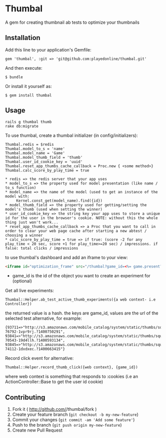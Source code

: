 # Thumbal

A gem for creating thumbnail ab tests to optimize your thumbnails

## Installation

Add this line to your application's Gemfile:

    gem 'thumbal', :git => 'git@github.com:playedonline/thumbal.git'

And then execute:

    $ bundle

Or install it yourself as:

    $ gem install thumbal

## Usage

    rails g thumbal thumb
    rake db:migrate

To use thumbal, create a thumbal initializer (in config/initializers):

    Thumbal.redis = $redis
    Thumbal.model_to_s = 'name'
    Thumbal.model_name = 'Game'
    Thumbal.model_thumb_field = 'thumb'
    Thumbal.user_id_cookie_key = 'uuid'
    Thumbal.reset_app_thumbs_cache_callback = Proc.new { <some method>}
    Thumbal.calc_score_by_play_time = true
    
    * redis => the redis server that your app uses
    * model_to_s => the property used for model presentation (like name / to_s function)
    * model_name => the name of the model (used to get an instance of the model with:
         Kernel.const_get(model_name).find({id})
    * model_thumb_field => the property used for getting/setting the model's thumb (used when setting the winner)
    * user_id_cookie_key => the string key your app uses to store a unique id for the user in the browser's cookie. NOTE: without this the whole thing just won't work...
    * reset_app_thumbs_cache_callback => a Proc that you want to call in order to clear your web page cache after starting a new abtest / choosing a winner
    * calc_score_by_play_time = true => if true: (score -2 for any play_time < 20 sec, score +1 for play_time>=20 sec) / impressions. if false: total clicks / impressions

 
to use thumbal's dashboard and add an iframe to your view:

```html
<iframe id="optimization_frame" src="/thumbal?game_id=<%= game.present? ? game.id : '' %>"></iframe>
```

  * game_id is the id of the object you want to create an experiment for (optional)


Get all live experiments:

    Thumbal::Helper.ab_test_active_thumb_experiments({a web context- i.e Controller})

the returned value is a hash. the keys are game_id, values are the url of the selected test alternative, for example:

    {93711=>"http://s3.amazonaws.com/mobile_catalog/system/static/thumbs/square/47/original_RackMultipart20140522-76792-1vpr9rj.?1400750291", 93841=>"http://s3.amazonaws.com/mobile_catalog/system/static/thumbs/square/6/original_RackMultipart20140520-70543-19d4llh.?1400593134", 93845=>"http://s3.amazonaws.com/mobile_catalog/system/static/thumbs/square/10/original_RackMultipart20140521-74112-1dxdxec.?1400663415"}
    
    
Record click event for alternative:

    Thumbal::Helper.record_thumb_click({web context}, {game_id})
    
where web context is something that responds to :cookies (i.e an ActionController::Base to get the user id cookie)


## Contributing

1. Fork it ( http://github.com/<my-github-username>/thumbal/fork )
2. Create your feature branch (`git checkout -b my-new-feature`)
3. Commit your changes (`git commit -am 'Add some feature'`)
4. Push to the branch (`git push origin my-new-feature`)
5. Create new Pull Request

